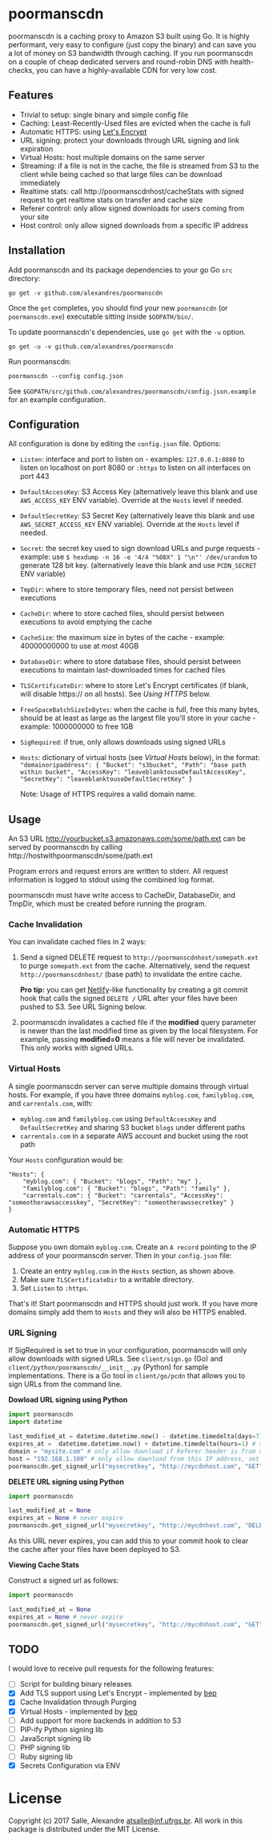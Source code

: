 # poormanscdn

poormanscdn is a caching proxy to Amazon S3 built using Go. It is highly performant, very easy to configure (just copy the binary) and can save you a lot of money on S3 bandwidth through caching. If you run poormanscdn on a couple of cheap dedicated servers and round-robin DNS with health-checks, you can have a highly-available CDN for very low cost.

## Features

- Trivial to setup: single binary and simple config file
- Caching: Least-Recently-Used files are evicted when the cache is full
- Automatic HTTPS: using [Let's Encrypt](https://letsencrypt.org/)
- URL signing: protect your downloads through URL signing and link expiration
- Virtual Hosts: host multiple domains on the same server
- Streaming: if a file is not in the cache, the file is streamed from S3 to the client while being cached so that large files can be download immediately
- Realtime stats: call http://poormanscdnhost/cacheStats with signed request to get realtime stats on transfer and cache size
- Referer control: only allow signed downloads for users coming from your site
- Host control: only allow signed downloads from a specific IP address

## Installation

Add poormanscdn and its package dependencies to your go Go `src` directory:

    go get -v github.com/alexandres/poormanscdn

Once the `get` completes, you should find your new `poormanscdn` (or `poormanscdn.exe`) executable sitting inside `$GOPATH/bin/`.

To update poormanscdn's dependencies, use `go get` with the `-u` option.

    go get -u -v github.com/alexandres/poormanscdn

Run poormanscdn:

    poormanscdn --config config.json

See `$GOPATH/src/github.com/alexandres/poormanscdn/config.json.example` for an example configuration.

## Configuration

All configuration is done by editing the `config.json` file. Options:

- `Listen`: interface and port to listen on - examples: `127.0.0.1:8080` to listen on localhost on port 8080 or `:https` to listen on all interfaces on port 443
- `DefaultAccessKey`: S3 Access Key (alternatively leave this blank and use `AWS_ACCESS_KEY` ENV variable). Override at the `Hosts` level if needed.
- `DefaultSecretKey`: S3 Secret Key (alternatively leave this blank and use `AWS_SECRET_ACCESS_KEY` ENV variable). Override at the `Hosts` level if needed.
- `Secret`: the secret key used to sign download URLs and purge requests - example: use `$ hexdump -n 16 -e '4/4 "%08X" 1 "\n"' /dev/urandom` to generate 128 bit key. (alternatively leave this blank and use `PCDN_SECRET` ENV variable)
- `TmpDir`: where to store temporary files, need not persist between executions
- `CacheDir`: where to store cached files, should persist between executions to avoid emptying the cache
- `CacheSize`: the maximum size in bytes of the cache - example: 40000000000 to use at most 40GB
- `DatabaseDir`: where to store database files, should persist between executions to maintain last-downloaded times for cached files
- `TLSCertificateDir`: where to store Let's Encrypt certificates (if blank, will disable https:// on all hosts). See *Using HTTPS* below.
- `FreeSpaceBatchSizeInBytes`: when the cache is full, free this many bytes, should be at least as large as the largest file you'll store in your cache - example: 1000000000 to free 1GB
- `SigRequired`: if true, only allows downloads using signed URLs
- `Hosts`: dictionary of virtual hosts (see *Virtual Hosts* below), in the format:
	`"domainoripaddress": { "Bucket": "s3bucket", "Path": "base path within bucket", "AccessKey": "leaveblanktouseDefaultAccessKey", "SecretKey": "leaveblanktouseDefaultSecretKey" }`

   Note: Usage of HTTPS requires a valid domain name.


## Usage

An S3 URL http://yourbucket.s3.amazonaws.com/some/path.ext can be served by poormanscdn by calling http://hostwithpoormanscdn/some/path.ext

Program errors and request errors are written to stderr. All request information is logged to stdout using the combined log format.

poormanscdn must have write access to CacheDir, DatabaseDir, and TmpDir, which must be created before running the program.

### Cache Invalidation

You can invalidate cached files in 2 ways:

1. Send a signed DELETE request to `http://poormanscdnhost/somepath.ext` to purge
`somepath.ext` from the cache. Alternatively, send the request `http://poormanscdnhost/` (base path) to invalidate the entire cache.

   **Pro tip:** you can get [Netlify](http://netlify.com)-like functionality by creating a git commit hook that
   calls the signed `DELETE /` URL after your files have been pushed to S3. See URL Signing below.

2. poormanscdn invalidates a cached file if the **modified** query parameter is newer than the last modified time as given by the local filesystem. For example, passing **modified=0** means a file will never be invalidated. This only works with signed URLs.

### Virtual Hosts

A single poormanscdn server can serve multiple domains through virtual hosts. For example, if you have three domains `myblog.com`, `familyblog.com`, and `carrentals.com`, with:

- `myblog.com` and `familyblog.com` using `DefaultAccessKey` and `DefaultSecretKey` and sharing S3 bucket `blogs` under different paths
- `carrentals.com` in a separate AWS account and bucket using the root path

Your `Hosts` configuration would be:

```
"Hosts": {
	"myblog.com": { "Bucket": "blogs", "Path": "my" },
	"familyblog.com": { "Bucket": "blogs", "Path": "family" },
	"carrentals.com": { "Bucket": "carrentals", "AccessKey": "someotherawsaccesskey", "SecretKey": "someotherawssecretkey" }
}
```

### Automatic HTTPS

Suppose you own domain `myblog.com`. Create an `A record` pointing to the IP address of your poormanscdn server. Then in your `config.json` file:

1. Create an entry `myblog.com` in the `Hosts` section, as shown above.
2. Make sure `TLSCertificateDir` to a writable directory.
3. Set `Listen` to `:https`.

That's it! Start poormanscdn and HTTPS should just work. If you have more domains simply add them to `Hosts` and they will also be HTTPS enabled.

### URL Signing

If SigRequired is set to true in your configuration, poormanscdn will only allow downloads with signed URLs. See `client/sign.go` (Go) and `client/python/poormanscdn/__init__.py` (Python) for sample implementations. There is a Go tool in `client/go/pcdn` that allows you to sign URLs from the command line.

**Dowload URL signing using Python**

```python
import poormanscdn
import datetime

last_modified_at = datetime.datetime.now() - datetime.timedelta(days=7) # file changes weekly
expires_at =  datetime.datetime.now() + datetime.timedelta(hours=1) # signed URL expires in 1 hour
domain = "mysite.com" # only allow download if Referer header is from mysite.com, set to "" to allow from any Referer
host = "192.168.1.100" # only allow download from this IP address, set to "" to allow from any IP
poormanscdn.get_signed_url("mysecretkey", "http://mycdnhost.com", "GET", "/some/file.ext", last_modified_at, expires_at, restrict_domain=domain, restrict_host=host)
```

**DELETE URL signing using Python**

```python
import poormanscdn

last_modified_at = None
expires_at = None # never expire
poormanscdn.get_signed_url("mysecretkey", "http://mycdnhost.com", "DELETE", "/", last_modified_at, expires_at)
```

As this URL never expires, you can add this to your commit hook to clear the cache after your files
have been deployed to S3.

**Viewing Cache Stats**

Construct a signed url as follows:

```python
import poormanscdn

last_modified_at = None
expires_at = None # never expire
poormanscdn.get_signed_url("mysecretkey", "http://mycdnhost.com", "GET", "/cacheStats", last_modified_at, expires_at)
```

## TODO

I would love to receive pull requests for the following features:

- [ ] Script for building binary releases
- [x] Add TLS support using Let's Encrypt - implemented by [bep](https://github.com/bep)
- [x] Cache Invalidation through Purging
- [x] Virtual Hosts - implemented by [bep](https://github.com/bep)
- [ ] Add support for more backends in addition to S3
- [ ] PIP-ify Python signing lib
- [ ] JavaScript signing lib
- [ ] PHP signing lib
- [ ] Ruby signing lib
- [x] Secrets Configuration via ENV

# License

Copyright (c) 2017 Salle, Alexandre <atsalle@inf.ufrgs.br>. All work in this package is distributed under the MIT License.
